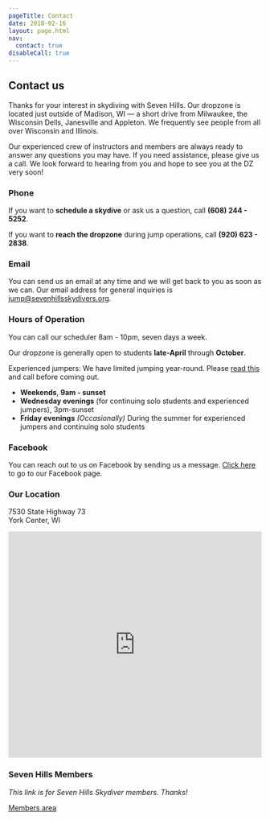 ```yaml
---
pageTitle: Contact
date: 2018-02-16
layout: page.html
nav:
  contact: true
disableCall: true
---
```


## Contact us

Thanks for your interest in skydiving with Seven Hills. Our dropzone is located just outside of Madison, WI &mdash; a short drive from Milwaukee, the Wisconsin Dells, Janesville and Appleton. We frequently see people from all over Wisconsin and Illinois.

Our experienced crew of instructors and members are always ready to answer any questions you may have. If you need assistance, please give us a call. We look forward to hearing from you and hope to see you at the DZ very soon!

### Phone

If you want to __schedule a skydive__ or ask us a question, call __(608) 244 - 5252__.

If you want to __reach the dropzone__ during jump operations, call __(920) 623 - 2838__.

### Email

You can send us an email at any time and we will get back to you as soon as we can. Our email address for general inquiries is [jump@sevenhillsskydivers.org](mailto:jump@sevenhillsskydivers.org).

### Hours of Operation

You can call our scheduler 8am - 10pm, seven days a week.

Our dropzone is generally open to students __late-April__ through __October__.

Experienced jumpers: We have limited jumping year-round. Please [read this](../experienced) and call before coming out.

 * __Weekends__, __9am - sunset__
 * __Wednesday evenings__ (for continuing solo students and experienced jumpers), 3pm-sunset
 * __Friday evenings__ _(Occasionally)_ During the summer for experienced jumpers and continuing solo students

### Facebook

You can reach out to us on Facebook by sending us a message. [Click here](https://www.facebook.com/Seven.Hills.Skydivers/) to go to our Facebook page.

### Our Location

7530 State Highway 73<br>
York Center, WI

<iframe src="https://www.google.com/maps/embed?pb=!1m14!1m8!1m3!1d374279.5091384703!2d-89.4506881!3d42.8716059!3m2!1i1024!2i768!4f13.1!3m3!1m2!1s0x88068c905a73806f%3A0x23161a6f3ddc1fe9!2sSkydive+Madison-+Seven+Hills+Skydivers+Inc!5e0!3m2!1sen!2sus!4v1518891262921" width="100%" height="450" frameborder="0" style="border:0" allowfullscreen></iframe>

### Seven Hills Members

_This link is for Seven Hills Skydiver members. Thanks!_

[Members area](http://thinfi.com/yyg)